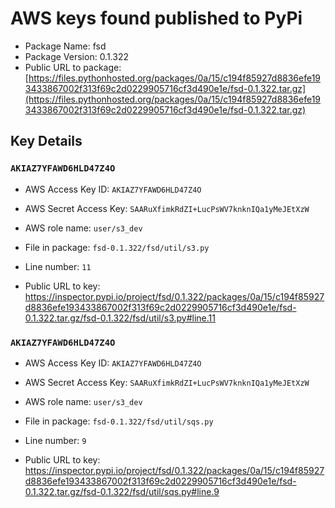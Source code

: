# AWS keys found published to PyPi

* Package Name: fsd
* Package Version: 0.1.322
* Public URL to package: [https://files.pythonhosted.org/packages/0a/15/c194f85927d8836efe193433867002f313f69c2d0229905716cf3d490e1e/fsd-0.1.322.tar.gz](https://files.pythonhosted.org/packages/0a/15/c194f85927d8836efe193433867002f313f69c2d0229905716cf3d490e1e/fsd-0.1.322.tar.gz)

## Key Details

### `AKIAZ7YFAWD6HLD47Z4O`

* AWS Access Key ID: `AKIAZ7YFAWD6HLD47Z4O`
* AWS Secret Access Key: `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` 
* AWS role name: `user/s3_dev`
* File in package: `fsd-0.1.322/fsd/util/s3.py`
* Line number: `11`

* Public URL to key: https://inspector.pypi.io/project/fsd/0.1.322/packages/0a/15/c194f85927d8836efe193433867002f313f69c2d0229905716cf3d490e1e/fsd-0.1.322.tar.gz/fsd-0.1.322/fsd/util/s3.py#line.11



### `AKIAZ7YFAWD6HLD47Z4O`

* AWS Access Key ID: `AKIAZ7YFAWD6HLD47Z4O`
* AWS Secret Access Key: `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` 
* AWS role name: `user/s3_dev`
* File in package: `fsd-0.1.322/fsd/util/sqs.py`
* Line number: `9`

* Public URL to key: https://inspector.pypi.io/project/fsd/0.1.322/packages/0a/15/c194f85927d8836efe193433867002f313f69c2d0229905716cf3d490e1e/fsd-0.1.322.tar.gz/fsd-0.1.322/fsd/util/sqs.py#line.9


